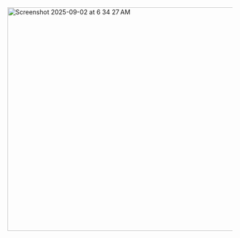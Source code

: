 <img width="1033" height="502" alt="Screenshot 2025-09-02 at 6 34 27 AM" src="https://github.com/user-attachments/assets/ae6bda53-fe64-4d02-aaaf-fc7f1e8b59c3" />

